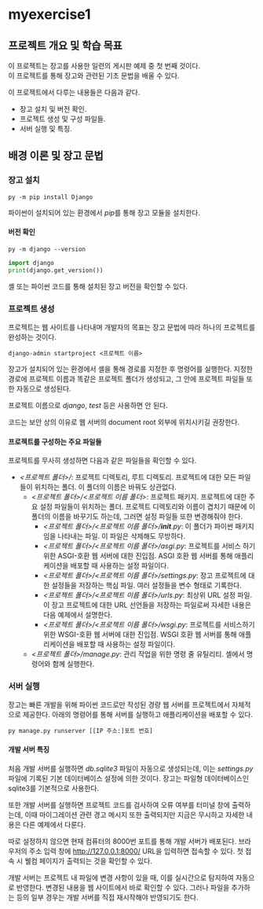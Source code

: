 # **myexercise1**

## 프로젝트 개요 및 학습 목표

이 프로젝트는 장고를 사용한 일련의 게시판 예제 중 첫 번째 것이다.  
이 프로젝트를 통해 장고와 관련된 기초 문법을 배울 수 있다.

이 프로젝트에서 다루는 내용들은 다음과 같다.

- 장고 설치 및 버전 확인.
- 프로젝트 생성 및 구성 파일들.
- 서버 실행 및 특징.


## 배경 이론 및 장고 문법

### 장고 설치

```shell
py -m pip install Django
```

파이썬이 설치되어 있는 환경에서 *pip*를 통해 장고 모듈을 설치한다.

#### 버전 확인

```shell
py -m django --version
```

```python
import django
print(django.get_version())
```

셸 또는 파이썬 코드를 통해 설치된 장고 버전을 확인할 수 있다.

### 프로젝트 생성

프로젝트는 웹 사이트를 나타내며 개발자의 목표는 장고 문법에 따라 하나의 프로젝트를 완성하는 것이다.

```shell
django-admin startproject <프로젝트 이름>
```

장고가 설치되어 있는 환경에서 셸을 통해 경로를 지정한 후 명령어를 실행한다. 지정한 경로에 프로젝트 이름과 똑같은 프로젝트 폴더가 생성되고, 그 안에 프로젝트 파일들 또한 자동으로 생성된다.

프로젝트 이름으로 *django*, *test* 등은 사용하면 안 된다.

코드는 보안 상의 이유로 웹 서버의 document root 외부에 위치시키길 권장한다.

#### 프로젝트를 구성하는 주요 파일들

프로젝트를 무사히 생성하면 다음과 같은 파일들을 확인할 수 있다.

- *<프로젝트 폴더>/*: 프로젝트 디렉토리, 루트 디렉토리. 프로젝트에 대한 모든 파일들이 위치하는 폴더. 이 폴더의 이름은 바꿔도 상관없다.
  - *<프로젝트 폴더>/<프로젝트 이름 폴더>*: 프로젝트 패키지. 프로젝트에 대한 주요 설정 파일들이 위치하는 폴더. 프로젝트 디렉토리와 이름이 겹치기 때문에 이 폴더의 이름을 바꾸기도 하는데, 그러면 설정 파일들 또한 변경해줘야 한다.
    - *<프로젝트 폴더>/<프로젝트 이름 폴더>/__init__.py*: 이 폴더가 파이썬 패키지임을 나타내는 파일. 이 파일은 삭제해도 무방하다.
    - *<프로젝트 폴더>/<프로젝트 이름 폴더>/asgi.py*: 프로젝트를 서비스 하기 위한 ASGI-호환 웹 서버에 대한 진입점. ASGI 호환 웹 서버를 통해 애플리케이션을 배포할 때 사용하는 설정 파일이다.
    - *<프로젝트 폴더>/<프로젝트 이름 폴더>/settings.py*: 장고 프로젝트에 대한 설정들을 저장하는 핵심 파일. 여러 설정들을 변수 형태로 기록한다.
    - *<프로젝트 폴더>/<프로젝트 이름 폴더>/urls.py*: 최상위 URL 설정 파일. 이 장고 프로젝트에 대한 URL 선언들을 저장하는 파일로써 자세한 내용은 다음 예제에서 설명한다.
    - *<프로젝트 폴더>/<프로젝트 이름 폴더>/wsgi.py*: 프로젝트를 서비스하기 위한 WSGI-호환 웹 서버에 대한 진입점. WSGI 호환 웹 서버를 통해 애플리케이션을 배포할 때 사용하는 설정 파일이다.
  - *<프로젝트 폴더>/manage.py*: 관리 작업을 위한 명령 줄 유틸리티. 셸에서 명령어와 함께 실행한다.

### 서버 실행

장고는 빠른 개발을 위해 파이썬 코드로만 작성된 경량 웹 서버를 프로젝트에서 자체적으로 제공한다. 아래의 명령어를 통해 서버를 실행하고 애플리케이션을 배포할 수 있다.

```shell
py manage.py runserver [[IP 주소:]포트 번호]
```

#### 개발 서버 특징

처음 개발 서버를 실행하면 *db.sqlite3* 파일이 자동으로 생성되는데, 이는 *settings.py* 파일에 기록된 기본 데이터베이스 설정에 의한 것이다. 장고는 파일형 데이터베이스인 sqlite3를 기본적으로 사용한다.

또한 개발 서버를 실행하면 프로젝트 코드를 검사하여 오류 여부를 터미널 창에 출력하는데, 이때 마이그레이션 관련 경고 메시지 또한 출력되지만 지금은 무시하고 자세한 내용은 다른 예제에서 다룬다.

따로 설정하지 않으면 현재 컴퓨터의 8000번 포트를 통해 개발 서버가 배포된다. 브라우저의 주소 입력 창에 http://127.0.0.1:8000/ URL을 입력하면 접속할 수 있다. 첫 접속 시 웰컴 페이지가 출력되는 것을 확인할 수 있다.

개발 서버는 프로젝트 내 파일에 변경 사항이 있을 때, 이를 실시간으로 탐지하여 자동으로 반영한다. 변경된 내용을 웹 사이트에서 바로 확인할 수 있다. 그러나 파일을 추가하는 등의 일부 경우는 개발 서버를 직접 재시작해야 반영되기도 한다.
